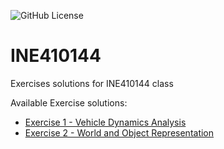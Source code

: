 ![GitHub License](https://img.shields.io/github/license/lucastaba/ine410144)
# INE410144
Exercises solutions for INE410144 class

Available Exercise solutions:
- [Exercise 1 - Vehicle Dynamics Analysis](./exercise_1/SOLUTION.md)
- [Exercise 2 - World and Object Representation](./exercise_2/SOLUTION.pdf)